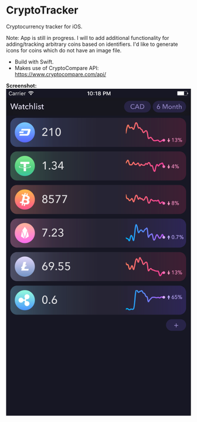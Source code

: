 # CryptoTracker
Cryptocurrency tracker for iOS.

Note: App is still in progress. I will to add additional functionality for adding/tracking arbitrary coins based on identifiers. I'd like to generate icons for coins which do not have an image file.

- Build with Swift.
- Makes use of CryptoCompare API: https://www.cryptocompare.com/api/

<b>Screenshot:</b> <br>
<img src="screenshots/Preview_1.png">
